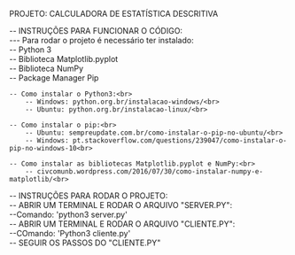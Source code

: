 PROJETO: CALCULADORA DE ESTATÍSTICA DESCRITIVA

-- INSTRUÇÕES PARA FUNCIONAR O CÓDIGO:<br>
    --- Para rodar o projeto é necessário ter instalado:<br>
        -- Python 3<br>
        -- Biblioteca Matplotlib.pyplot<br>
        -- Biblioteca NumPy<br>
        -- Package Manager Pip<br>
    
    -- Como instalar o Python3:<br>
        -- Windows: python.org.br/instalacao-windows/<br>
        -- Ubuntu: python.org.br/instalacao-linux/<br>
    
    -- Como instalar o pip:<br>
        -- Ubuntu: sempreupdate.com.br/como-instalar-o-pip-no-ubuntu/<br>
        -- Windows: pt.stackoverflow.com/questions/239047/como-instalar-o-pip-no-windows-10<br>

    -- Como instalar as bibliotecas Matplotlib.pyplot e NumPy:<br>
        -- civcomunb.wordpress.com/2016/07/30/como-instalar-numpy-e-matplotlib/<br>
    
-- INSTRUÇÕES PARA RODAR O PROJETO:<br>
    -- ABRIR UM TERMINAL E RODAR O ARQUIVO "SERVER.PY":<br>
        --Comando: 'python3 server.py'<br>
    -- ABRIR UM TERMINAL E RODAR O ARQUIVO "CLIENTE.PY":<br>
        --COmando: 'Python3 cliente.py'<br>
    -- SEGUIR OS PASSOS DO "CLIENTE.PY"<br>
